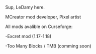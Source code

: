 Sup, LeDamy here.

MCreator mod developer,
Pixel artist

All mods avalible on Curseforge:

-Excret mod (1.17-1.18)

-Too Many Blocks / TMB (comming soon)
